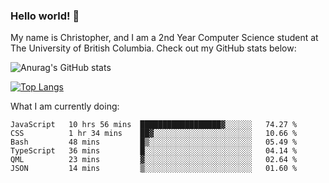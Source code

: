 ### Hello world! 👋
My name is Christopher, and I am a 2nd Year Computer Science student at The University of British Columbia. 
Check out my GitHub stats below: 

![Anurag's GitHub stats](https://github-readme-stats.vercel.app/api?username=chrishadrian&hide=contribs,issues&count_private=true&show_icons=true&theme=tokyonight)

[![Top Langs](https://github-readme-stats.vercel.app/api/top-langs/?username=chrishadrian&layout=compact&theme=tokyonight&langs_count=4)](https://github.com/anuraghazra/github-readme-stats)

What I am currently doing:
<!--START_SECTION:waka-->

```text
JavaScript   10 hrs 56 mins  ██████████████████▓░░░░░░   74.27 %
CSS          1 hr 34 mins    ██▓░░░░░░░░░░░░░░░░░░░░░░   10.66 %
Bash         48 mins         █▒░░░░░░░░░░░░░░░░░░░░░░░   05.49 %
TypeScript   36 mins         █░░░░░░░░░░░░░░░░░░░░░░░░   04.14 %
QML          23 mins         ▓░░░░░░░░░░░░░░░░░░░░░░░░   02.64 %
JSON         14 mins         ▒░░░░░░░░░░░░░░░░░░░░░░░░   01.60 %
```

<!--END_SECTION:waka-->
<!-- [![willianrod's wakatime stats](https://github-readme-stats.vercel.app/api/wakatime?username=chrishadrian)](https://github.com/anuraghazra/github-readme-stats) -->

<!--
- 🔭 I’m currently working on ...
- 🌱 I’m currently learning ...
- 👯 I’m looking to collaborate on ...
- 🤔 I’m looking for help with ...
- 💬 Ask me about ...
- 📫 How to reach me: ...
- 😄 Pronouns: ...
- ⚡ Fun fact: ...
-->
